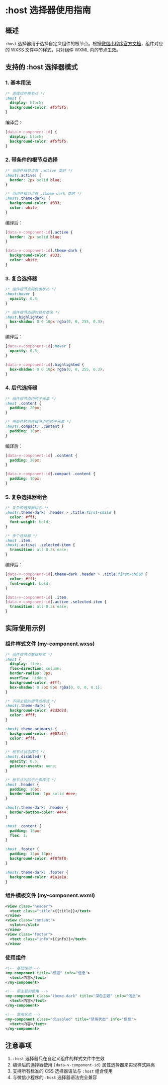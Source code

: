 # :host 选择器使用指南

## 概述

`:host` 选择器用于选择自定义组件的根节点。根据[微信小程序官方文档](https://developers.weixin.qq.com/miniprogram/dev/framework/custom-component/wxml-wxss.html)，组件对应的 WXSS 文件中的样式，只对组件 WXML 内的节点生效。

## 支持的 :host 选择器模式

### 1. 基本用法

```css
/* 选择组件根节点 */
:host {
  display: block;
  background-color: #f5f5f5;
}
```

编译后：
```css
[data-v-component-id] {
  display: block;
  background-color: #f5f5f5;
}
```

### 2. 带条件的根节点选择

```css
/* 当组件根节点有 .active 类时 */
:host(.active) {
  border: 2px solid blue;
}

/* 当组件根节点有 .theme-dark 类时 */
:host(.theme-dark) {
  background-color: #333;
  color: white;
}
```

编译后：
```css
[data-v-component-id].active {
  border: 2px solid blue;
}

[data-v-component-id].theme-dark {
  background-color: #333;
  color: white;
}
```

### 3. 复合选择器

```css
/* 组件根节点的伪类状态 */
:host:hover {
  opacity: 0.8;
}

/* 组件根节点同时具有类名 */
:host.highlighted {
  box-shadow: 0 0 10px rgba(0, 0, 255, 0.3);
}
```

编译后：
```css
[data-v-component-id]:hover {
  opacity: 0.8;
}

[data-v-component-id].highlighted {
  box-shadow: 0 0 10px rgba(0, 0, 255, 0.3);
}
```

### 4. 后代选择器

```css
/* 组件根节点内的子元素 */
:host .content {
  padding: 20px;
}

/* 带条件的组件根节点内的子元素 */
:host(.compact) .content {
  padding: 10px;
}
```

编译后：
```css
[data-v-component-id] .content {
  padding: 20px;
}

[data-v-component-id].compact .content {
  padding: 10px;
}
```

### 5. 复杂选择器组合

```css
/* 复杂的选择器组合 */
:host(.theme-dark) .header > .title:first-child {
  color: #fff;
  font-weight: bold;
}

/* 多个选择器 */
:host .item,
:host(.active) .selected-item {
  transition: all 0.3s ease;
}
```

编译后：
```css
[data-v-component-id].theme-dark .header > .title:first-child {
  color: #fff;
  font-weight: bold;
}

[data-v-component-id] .item,
[data-v-component-id].active .selected-item {
  transition: all 0.3s ease;
}
```

## 实际使用示例

### 组件样式文件 (my-component.wxss)

```css
/* 组件根节点基础样式 */
:host {
  display: flex;
  flex-direction: column;
  border-radius: 8px;
  overflow: hidden;
  background-color: #fff;
  box-shadow: 0 2px 8px rgba(0, 0, 0, 0.1);
}

/* 不同主题的根节点样式 */
:host(.theme-dark) {
  background-color: #2d2d2d;
  color: #fff;
}

:host(.theme-primary) {
  background-color: #007aff;
  color: #fff;
}

/* 根节点状态样式 */
:host(.disabled) {
  opacity: 0.5;
  pointer-events: none;
}

/* 根节点内的子元素样式 */
:host .header {
  padding: 16px;
  border-bottom: 1px solid #eee;
}

:host(.theme-dark) .header {
  border-bottom-color: #444;
}

:host .content {
  padding: 16px;
  flex: 1;
}

:host .footer {
  padding: 12px 16px;
  background-color: #f8f8f8;
}

:host(.theme-dark) .footer {
  background-color: #1a1a1a;
}
```

### 组件模板文件 (my-component.wxml)

```xml
<view class="header">
  <text class="title">{{title}}</text>
</view>
<view class="content">
  <slot></slot>
</view>
<view class="footer">
  <text class="info">{{info}}</text>
</view>
```

### 使用组件

```xml
<!-- 基础使用 -->
<my-component title="标题" info="信息">
  <text>内容</text>
</my-component>

<!-- 带主题的使用 -->
<my-component class="theme-dark" title="深色主题" info="信息">
  <text>内容</text>
</my-component>

<!-- 禁用状态 -->
<my-component class="disabled" title="禁用状态" info="信息">
  <text>内容</text>
</my-component>
```

## 注意事项

1. `:host` 选择器只在自定义组件的样式文件中生效
2. 编译后的选择器使用 `[data-v-component-id]` 属性选择器来实现样式隔离
3. 支持所有标准的 CSS 选择器语法与 `:host` 组合使用
4. 与微信小程序的 `:host` 选择器语法完全兼容 